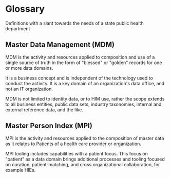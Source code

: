 
# Glossary
Definitions with a slant towards the needs of a state public health department

## Master Data Management (MDM)
MDM is the activity and resources applied to composition and use of a single source of truth in the form of "blessed" or "golden" records for one or more data domains.

It is a business concept and is independent of the technology used to conduct the activity. It is a key domain of an organization's data office, and not an IT organization.

MDM is not limited to identity data, or to HIM use, rather the scope extends to all business entities, public data sets, industry taxonomies, internal and external reference data, and the like.




## Master Person Index (MPI)
MPI is the activity and resources applied to the composition of master data as it relates to Patients of a health care provider or organization. 

MPI tooling includes capabilities with a patient focus. This focus on "patient" as a data domain brings additional processes and tooling focused on curation, patient-matching, and cross organizational collaboration, for example HIEs.



